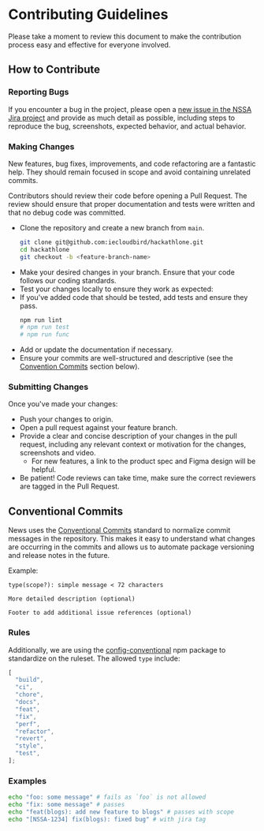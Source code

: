 # Contributing Guidelines

Please take a moment to review this document to make the contribution process easy and effective for everyone involved.

## How to Contribute

### Reporting Bugs

If you encounter a bug in the project, please open a [new issue in the NSSA Jira project](https://hackathlone.atlassian.net/jira/software/projects/NSSA/boards/1/backlog) and provide as much detail as possible, including steps to reproduce the bug, screenshots, expected behavior, and actual behavior.

### Making Changes

New features, bug fixes, improvements, and code refactoring are a fantastic help. They should remain focused in scope and avoid containing unrelated commits.

Contributors should review their code before opening a Pull Request. The review should ensure that proper documentation and tests were written and that no debug code was committed.

- Clone the repository and create a new branch from `main`.
  ```bash
  git clone git@github.com:iecloudbird/hackathlone.git
  cd hackathlone
  git checkout -b <feature-branch-name>
  ```
- Make your desired changes in your branch. Ensure that your code follows our coding standards.
- Test your changes locally to ensure they work as expected:
- If you've added code that should be tested, add tests and ensure they pass.
  ```bash
  npm run lint
  # npm run test
  # npm run func
  ```
- Add or update the documentation if necessary.
- Ensure your commits are well-structured and descriptive (see the [Convention Commits](#conventional-commits) section below).

### Submitting Changes

Once you've made your changes:

- Push your changes to origin.
- Open a pull request against your feature branch.
- Provide a clear and concise description of your changes in the pull request, including any relevant context or motivation for the changes, screenshots and video.
  - For new features, a link to the product spec and Figma design will be helpful.
- Be patient! Code reviews can take time, make sure the correct reviewers are tagged in the Pull Request.

## Conventional Commits

News uses the [Conventional Commits](https://www.conventionalcommits.org/en/v1.0.0/) standard to normalize commit messages in the repository. This makes it easy to understand what changes are occurring in the commits and allows us to automate package versioning and release notes in the future.

Example:

```text
type(scope?): simple message < 72 characters

More detailed description (optional)

Footer to add additional issue references (optional)
```

### Rules

Additionally, we are using the [config-conventional](https://www.npmjs.com/package/@commitlint/config-conventional) npm package to standardize on the ruleset. The allowed `type` include:

```js
[
  "build",
  "ci",
  "chore",
  "docs",
  "feat",
  "fix",
  "perf",
  "refactor",
  "revert",
  "style",
  "test",
];
```

### Examples

```sh
echo "foo: some message" # fails as `foo` is not allowed
echo "fix: some message" # passes
echo "feat(blogs): add new feature to blogs" # passes with scope
echo "[NSSA-1234] fix(blogs): fixed bug" # with jira tag
```
